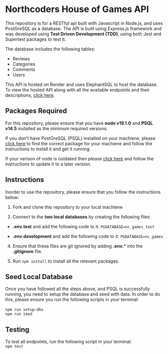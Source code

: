 # Northcoders House of Games API

This repository is for a RESTful api built with Javascript in Node.js, and uses PostGreSQL as a database. The API is built using Express.js framework and was developed using **Test Driven Development (TDD)**, using both Jest and Supertest packages to test it.

The database includes the following tables:

- Reviews
- Categories
- Comments
- Users

This API is hosted on Render and uses ElephantSQL to host the database. To view the hosted API along with all the available endpoints and their descriptions, [click here](https://sg-nc-games.onrender.com/api).

## Packages Required

For this repository, please ensure that you have **node v19.1.0** and **PSQL v14.5** installed as the minimum required versions.

If you don't have PostGreSQL (PSQL) installed on your machiene, please [click here](https://www.postgresql.org/download/) to find the correct package for your machiene and follow the instructions to install it and get it running.

If your verison of node is outdated then please [click here](https://www.freecodecamp.org/news/how-to-update-node-and-npm-to-the-latest-version/) and follow the instructions to update it to a later version.

## Instructions

Inorder to use the repository, please ensure that you follow the instructions below:

1. Fork and clone this repository to your local machiene

2. Connect to the **two local databases** by creating the following files:

- **.env.test** and add the following code to it: `PGDATABASE=nc_games_test`

- **.env.development** and add the following code to it: `PGDATABASE=nc_games`

4. Ensure that these files are git ignored by adding **.env.*** into the **.gitignore** file.

5. Run `npm install` to install all the relevant packages.

## Seed Local Database

Once you have followed all the steps above, and PSQL is successfully running, you need to setup the database and seed with data. In order to do this, please ensure you run the following scripts in your terminal: \
\
`npm run setup-dbs`\
`npm run seed`


## Testing

To test all endpoints, run the following script in your terminal:\
`npm test`
